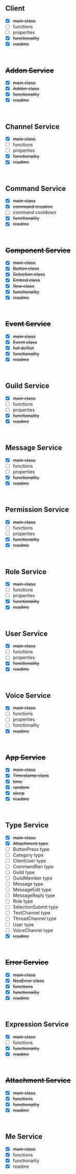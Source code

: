 ## Client
- [x] ~~main class~~
- [ ] functions
- [ ] properties
- [x] ~~functionality~~
- [x] ~~readme~~ 

<br>

## ~~Addon Service~~
- [x] ~~main class~~
- [x] ~~Addon class~~
- [x] ~~functionality~~
- [x] ~~readme~~

<br>

## Channel Service
- [x] ~~main class~~
- [ ] functions
- [ ] properties
- [x] ~~functionality~~
- [x] ~~readme~~

<br>

## Command Service
- [x] ~~main class~~
- [x] ~~command creation~~
- [ ] command cooldown
- [x] ~~functionality~~
- [x] ~~readme~~

<br>

## ~~Component Service~~
- [x] ~~main class~~
- [x] ~~Button class~~
- [x] ~~Selection class~~
- [x] ~~Embed class~~
- [x] ~~Row class~~
- [x] ~~functionality~~
- [x] ~~readme~~

<br>

## ~~Event Service~~
- [x] ~~main class~~
- [x] ~~Event class~~ 
- [x] ~~full deflist~~
- [x] ~~functionality~~
- [x] ~~readme~~

<br>

## Guild Service
- [x] ~~main class~~
- [ ] functions
- [ ] properties
- [x] ~~functionality~~
- [x] ~~readme~~

<br>

## Message Service
- [x] ~~main class~~
- [ ] functions
- [ ] properties
- [x] ~~functionality~~
- [x] ~~readme~~

<br>

## Permission Service
- [x] ~~main class~~
- [ ] functions
- [ ] properties
- [x] ~~functionality~~
- [x] ~~readme~~

<br>

## Role Service
- [x] ~~main class~~
- [ ] functions
- [ ] properties
- [x] ~~functionality~~
- [x] ~~readme~~

<br>

## User Service
- [x] ~~main class~~
- [ ] functions
- [ ] properties
- [x] ~~functionality~~
- [x] ~~readme~~

<br>

## Voice Service
- [x] ~~main class~~
- [ ] functions
- [ ] properties
- [ ] functionality
- [x] ~~readme~~

<br>

## ~~App Service~~
- [x] ~~main class~~
- [x] ~~Timestamp class~~
- [x] ~~time~~
- [x] ~~random~~
- [x] ~~sleep~~
- [x] ~~readme~~

<br>


## Type Service
- [x] ~~main class~~
- [x] ~~Attachment type~~
- [ ] ButtonPress type
- [ ] Category type
- [ ] ClientUser type
- [ ] CommandRan type
- [ ] Guild type
- [ ] GuildMember type
- [ ] Message type
- [ ] MessageEdit type
- [ ] MessageReply type
- [ ] Role type
- [ ] SelectionSubmit type
- [ ] TextChannel type
- [ ] ThreadChannel type
- [ ] User type
- [ ] VoiceChannel type
- [x] ~~readme~~

<br>


## ~~Error Service~~
- [x] ~~main class~~
- [x] ~~NosError class~~
- [x] ~~functions~~
- [x] ~~functionality~~
- [x] ~~readme~~

<br>


## Expression Service
- [x] ~~main class~~
- [ ] functions
- [x] ~~functionality~~
- [x] ~~readme~~

<br>


## ~~Attachment Service~~
- [x] ~~main class~~
- [x] ~~functions~~
- [x] ~~functionality~~
- [x] ~~readme~~

<br>


## Me Service
- [x] ~~main class~~
- [x] functions
- [x] functionality
- [x] readme

<br>
